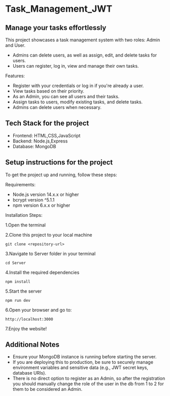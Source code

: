 # Task_Management_JWT

## Manage your tasks effortlessly

This project showcases a task management system with two roles: Admin and User.

* Admins can delete users, as well as assign, edit, and delete tasks for users.
* Users can register, log in, view and manage their own tasks.

Features:

* Register with your credentials or log in if you're already a user.
* View tasks based on their priority.
* As an Admin, you can see all users and their tasks.
* Assign tasks to users, modify existing tasks, and delete tasks.
* Admins can delete users when necessary.


## Tech Stack for the project

* Frontend: HTML,CSS,JavaScript
* Backend: Node.js,Express
* Database: MongoDB


## Setup instructions for the project

To get the project up and running, follow these steps:

Requirements:
* Node.js version 14.x.x or higher
* bcrypt version ^5.1.1
* npm version 6.x.x or higher

Installation Steps:

 1.Open the terminal
 
 2.Clone this project to your local machine

 ```git clone <repository-url>```

 3.Navigate to Server folder in your terminal

 ```cd Server```

 4.Install the required dependencies

 ```npm install```

 5.Start the server

```npm run dev```

 6.Open your browser and go to:

 ```http://localhost:3000```
 
 7.Enjoy the website!


 ## Additional Notes

 * Ensure your MongoDB instance is running before starting the server.
 * If you are deploying this to production, be sure to securely manage environment variables and sensitive data (e.g., JWT secret keys, database URIs).
 * There is no direct option to register as an Admin, so after the registration you should manually change the role of the user in the db from 1 to 2 for them  to be considered an Admin. 
